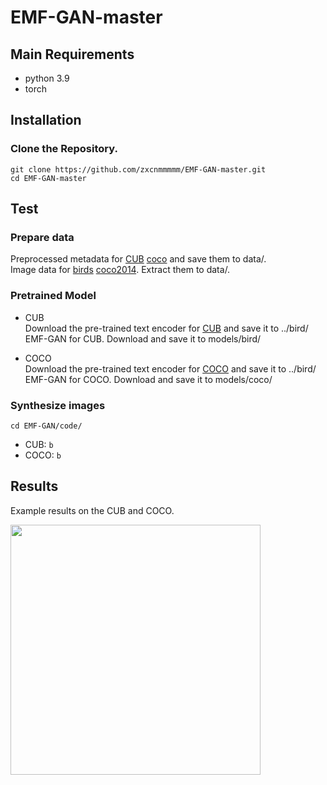   # EMF-GAN-master

## Main Requirements
- python 3.9
- torch 

## Installation
### Clone the Repository.
```
git clone https://github.com/zxcnmmmmm/EMF-GAN-master.git
cd EMF-GAN-master
```

## Test
### Prepare data
Preprocessed metadata for [CUB](https://drive.google.com/file/d/1I6ybkR7L64K8hZOraEZDuHh0cCJw5OUj/view?usp=sharing) [coco](https://drive.google.com/file/d/15Fw-gErCEArOFykW3YTnLKpRcPgI_3AB/view?usp=sharing) and save them to data/.<br />
Image data for [birds](http://www.vision.caltech.edu/visipedia/CUB-200-2011.html) [coco2014](http://cocodataset.org/#download). Extract them to data/.<br />

### Pretrained Model
* CUB<br />
Download the pre-trained text encoder for [CUB](https://drive.google.com/file/d/1rzfcCvGwU8vLCrn5reWxmrAMms6WQGA6/view?usp=sharing) and save it to ../bird/<br />
EMF-GAN for CUB. Download and save it to models/bird/<br />

* COCO<br />
Download the pre-trained text encoder for [COCO](https://drive.google.com/file/d/1e_AwWxbClxipEnasfz_QrhmLlv2-Vpyq/view?usp=sharing) and save it to ../bird/<br />
EMF-GAN for COCO. Download and save it to models/coco/<br />

### Synthesize images
  ```
  cd EMF-GAN/code/
  ```
- CUB: `b`
- COCO: `b`

## Results
Example results on the CUB and COCO.
<div align="left;">
  <img src="https://github.com/zxcnmmmmm/EMF-GAN-master/blob/main/example.jpg" width="400">
</div>


